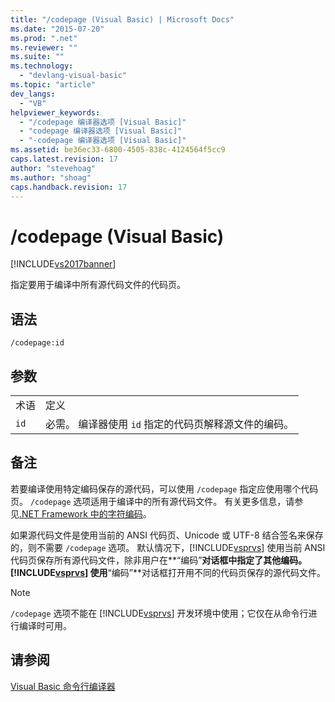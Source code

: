 ```yaml
---
title: "/codepage (Visual Basic) | Microsoft Docs"
ms.date: "2015-07-20"
ms.prod: ".net"
ms.reviewer: ""
ms.suite: ""
ms.technology: 
  - "devlang-visual-basic"
ms.topic: "article"
dev_langs: 
  - "VB"
helpviewer_keywords: 
  - "/codepage 编译器选项 [Visual Basic]"
  - "codepage 编译器选项 [Visual Basic]"
  - "-codepage 编译器选项 [Visual Basic]"
ms.assetid: be36ec33-6800-4505-838c-4124564f5cc9
caps.latest.revision: 17
author: "stevehoag"
ms.author: "shoag"
caps.handback.revision: 17
---
```

# /codepage (Visual Basic)
[!INCLUDE[vs2017banner](../../../visual-basic/includes/vs2017banner.md)]

指定要用于编译中所有源代码文件的代码页。  
  
## 语法  
  
```  
/codepage:id  
```  
  
## 参数  
  
|||  
|-|-|  
|术语|定义|  
|`id`|必需。  编译器使用 `id` 指定的代码页解释源文件的编码。|  
  
## 备注  
 若要编译使用特定编码保存的源代码，可以使用 `/codepage` 指定应使用哪个代码页。  `/codepage` 选项适用于编译中的所有源代码文件。  有关更多信息，请参见[.NET Framework 中的字符编码](../Topic/Character%20Encoding%20in%20the%20.NET%20Framework.md)。  
  
 如果源代码文件是使用当前的 ANSI 代码页、Unicode 或 UTF\-8 结合签名来保存的，则不需要 `/codepage` 选项。  默认情况下，[!INCLUDE[vsprvs](../../../csharp/includes/vsprvs-md.md)] 使用当前 ANSI 代码页保存所有源代码文件，除非用户在**“编码”**对话框中指定了其他编码。  [!INCLUDE[vsprvs](../../../csharp/includes/vsprvs-md.md)] 使用**“编码”**对话框打开用不同的代码页保存的源代码文件。  
  
> [!NOTE]
>  `/codepage` 选项不能在 [!INCLUDE[vsprvs](../../../csharp/includes/vsprvs-md.md)] 开发环境中使用；它仅在从命令行进行编译时可用。  
  
## 请参阅  
 [Visual Basic 命令行编译器](../../../visual-basic/reference/command-line-compiler/index.md)